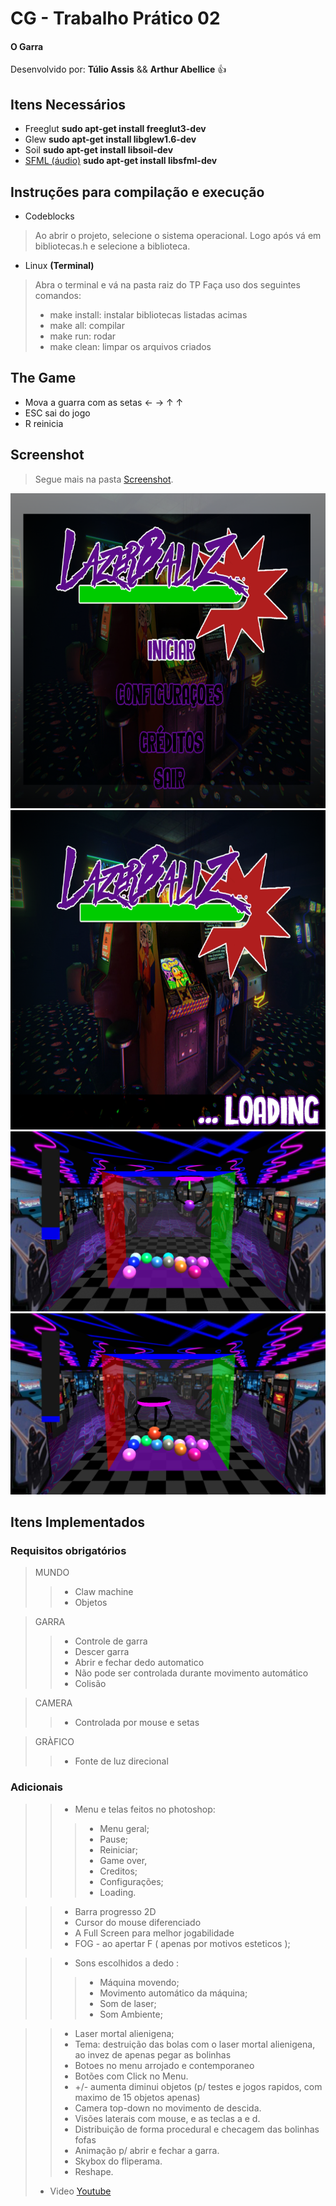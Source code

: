 # CG - Trabalho Prático 02
#### O Garra

 Desenvolvido por: **Túlio Assis** && **Arthur Abellice** :+1:
 
## Itens Necessários
 - Freeglut **sudo apt-get install freeglut3-dev**
 - Glew **sudo apt-get install libglew1.6-dev**
 - Soil **sudo apt-get install libsoil-dev**
 - [SFML (áudio)](http://www.sfml-dev.org/)  **sudo apt-get install libsfml-dev**

## Instruções para compilação e execução
 - Codeblocks
> Ao abrir o projeto, selecione o sistema operacional.
> Logo após vá em bibliotecas.h e selecione a biblioteca.

 - Linux **(Terminal)**
> Abra o terminal e vá na pasta raiz do TP
> Faça uso dos seguintes comandos:
> - make install: instalar bibliotecas listadas acimas
> - make all: compilar
> - make run: rodar
> - make clean: limpar os arquivos criados

## The Game
- Mova a guarra com as setas  ← → ↑ ↑
- ESC sai do jogo
- R reinicia


## Screenshot
> Segue mais na pasta [Screenshot](./Screenshot).

![alt tag](./Screenshot/menu.png)
![alt tag](./Screenshot/carregando.png)
![alt tag](./Screenshot/lasergarra.png)
![alt tag](./Screenshot/pegandoobj.png)


## Itens Implementados
### Requisitos obrigatórios

> MUNDO
>> - Claw machine
>> - Objetos


> GARRA
>> - Controle de garra
>> - Descer garra
>> - Abrir e fechar dedo automatico
>> - Não pode ser controlada durante movimento automático
>> - Colisão

> CAMERA
>> - Controlada por mouse e setas

> GRÀFICO
>> - Fonte de luz direcional


### Adicionais
>> - Menu e telas feitos no photoshop:
>>> - Menu geral;
>>> - Pause;
>>> - Reiniciar;
>>> - Game over,
>>> - Creditos;
>>> - Configurações;
>>> - Loading.

>> - Barra progresso 2D
>> - Cursor do mouse diferenciado
>> - A Full Screen para melhor jogabilidade
>> - FOG - ao apertar F ( apenas por motivos esteticos );

>> - Sons escolhidos a dedo :
>>> - Máquina movendo;
>>> - Movimento automático da máquina;
>>> - Som de laser;
>>> - Som Ambiente;

>> - Laser mortal alienigena;
>> - Tema: destruição das bolas com o laser mortal alienigena, ao invez de apenas pegar as bolinhas
>> - Botoes no menu arrojado e contemporaneo
>> - Botões com Click no Menu.
>> - +/-  aumenta diminui objetos (p/ testes e jogos rapidos, com maximo de 15 objetos apenas)
>> - Camera top-down no movimento de descida.
>> - Visões laterais com mouse, e as teclas a e d.
>> - Distribuição de forma procedural e checagem das bolinhas fofas
>> - Animação p/ abrir e fechar a garra.
>> - Skybox do fliperama.
>> - Reshape.
> - Video [Youtube](https://www.youtube.com/watch?v=nKZLvF9l_6Y)

